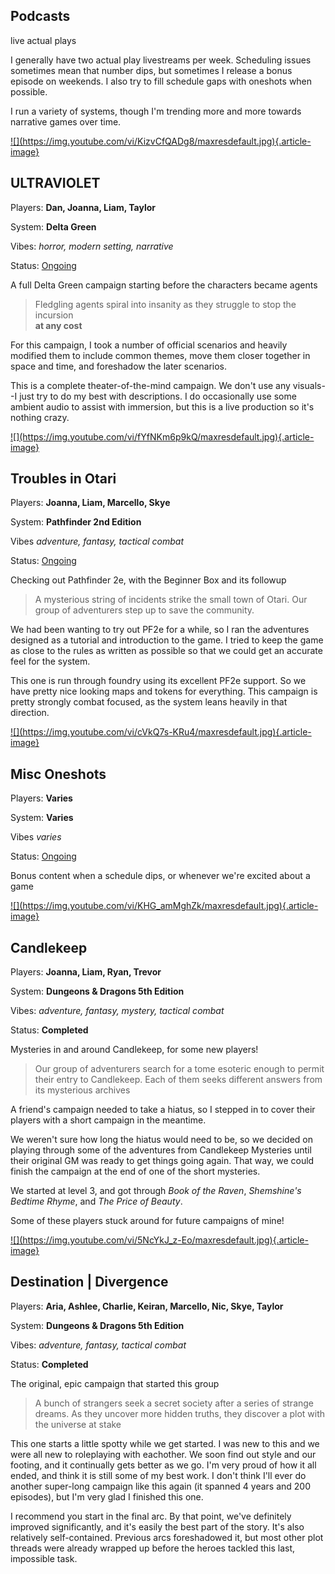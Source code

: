 <section>
<hgroup>

# Podcasts

live actual plays

</hgroup>

I generally have two actual play livestreams per week. Scheduling
issues sometimes mean that number dips, but sometimes I release a
bonus episode on weekends. I also try to fill schedule gaps with
oneshots when possible.

I run a variety of systems, though I'm trending more and more
towards narrative games over time.

</section>

<article>
<a href="https://www.youtube.com/watch?v=KizvCfQADg8&list=PLKf-mXZAT29VIblh2WSZo5HPgZuQ4rUcw">
![](https://img.youtube.com/vi/KizvCfQADg8/maxresdefault.jpg){.article-image}
</a>
<hgroup>

## ULTRAVIOLET

Players: **Dan, Joanna, Liam, Taylor**

System: **Delta Green**

Vibes: _horror, modern setting, narrative_

Status: <ins>Ongoing</ins>

A full Delta Green campaign starting before the characters became agents

</hgroup>

> Fledgling agents spiral into insanity as they struggle to stop the
> incursion  
> **at any cost**

For this campaign, I took a number of official scenarios and heavily
modified them to include common themes, move them closer together
in space and time, and foreshadow the later scenarios.

This is a complete theater-of-the-mind campaign. We don't use any
visuals--I just try to do my best with descriptions. I do occasionally
use some ambient audio to assist with immersion, but this is a live
production so it's nothing crazy.

</article>

<article>
<a href="https://www.youtube.com/watch?v=fYfNKm6p9kQ&list=PLKf-mXZAT29WXXocLndMSSwVj4XIDbAJQ">
![](https://img.youtube.com/vi/fYfNKm6p9kQ/maxresdefault.jpg){.article-image}
</a>
<hgroup>

## Troubles in Otari

Players: **Joanna, Liam, Marcello, Skye**

System: **Pathfinder 2nd Edition**

Vibes _adventure, fantasy, tactical combat_

Status: <ins>Ongoing</ins>

Checking out Pathfinder 2e, with the Beginner Box and its followup

</hgroup>

> A mysterious string of incidents strike the small town of Otari.
> Our group of adventurers step up to save the community.

We had been wanting to try out PF2e for a while, so I ran the adventures
designed as a tutorial and introduction to the game. I tried to keep the
game as close to the rules as written as possible so that we could get an
accurate feel for the system.

This one is run through foundry using its excellent PF2e support. So
we have pretty nice looking maps and tokens for everything. This campaign
is pretty strongly combat focused, as the system leans heavily in that
direction.

</article>

<article>
<a href="https://www.youtube.com/watch?v=cVkQ7s-KRu4&list=PLKf-mXZAT29UONciXHMgLpIC7Xpt1Vp3H">
![](https://img.youtube.com/vi/cVkQ7s-KRu4/maxresdefault.jpg){.article-image}
</a>
<hgroup>

## Misc Oneshots

Players: **Varies**

System: **Varies**

Vibes _varies_

Status: <ins>Ongoing</ins>

Bonus content when a schedule dips, or whenever we're excited about a game

</hgroup>

</article>

<article>
<a href="https://www.youtube.com/watch?v=ueBCCOJ5PtM&list=PLKf-mXZAT29Vzm32TgUdWhHX5WprqIxtp">
![](https://img.youtube.com/vi/KHG_amMghZk/maxresdefault.jpg){.article-image}
</a>
<hgroup>

## Candlekeep

Players: **Joanna, Liam, Ryan, Trevor**

System: **Dungeons & Dragons 5th Edition**

Vibes: _adventure, fantasy, mystery, tactical combat_

Status: **Completed**

Mysteries in and around Candlekeep, for some new players!

</hgroup>

> Our group of adventurers search for a tome esoteric enough to permit their
> entry to Candlekeep. Each of them seeks different answers from its mysterious
> archives

A friend's campaign needed to take a hiatus, so I stepped in to cover their
players with a short campaign in the meantime.

We weren't sure how long the hiatus would need to be, so we decided on playing
through some of the adventures from Candlekeep Mysteries until their original GM
was ready to get things going again. That way, we could finish the campaign at
the end of one of the short mysteries.

We started at level 3, and got through _Book of the Raven_, _Shemshine's Bedtime
Rhyme_, and _The Price of Beauty_.

Some of these players stuck around for future campaigns of mine!

</article>

<article>
<a href="https://www.youtube.com/watch?v=5NcYkJ_z-Eo&list=PLKf-mXZAT29UlgmR6D35Ba_d-7mSnurtg">
![](https://img.youtube.com/vi/5NcYkJ_z-Eo/maxresdefault.jpg){.article-image}
</a>
<hgroup>

## Destination | Divergence

Players: **Aria, Ashlee, Charlie, Keiran, Marcello, Nic, Skye, Taylor**

System: **Dungeons & Dragons 5th Edition**

Vibes: _adventure, fantasy, tactical combat_

Status: **Completed**

The original, epic campaign that started this group

</hgroup>

> A bunch of strangers seek a secret society after a series of strange dreams.
> As they uncover more hidden truths, they discover a plot with the universe at
> stake

This one starts a little spotty while we get started. I was new to this and we
were all new to roleplaying with eachother. We soon find out style and our
footing, and it continually gets better as we go. I'm very proud of how it all
ended, and think it is still some of my best work. I don't think I'll ever do
another super-long campaign like this again (it spanned 4 years and 200
episodes), but I'm very glad I finished this one.

I recommend you start in the final arc. By that point, we've definitely improved
significantly, and it's easily the best part of the story. It's also relatively
self-contained. Previous arcs foreshadowed it, but most other plot threads were
already wrapped up before the heroes tackled this last, impossible task.

</article>
